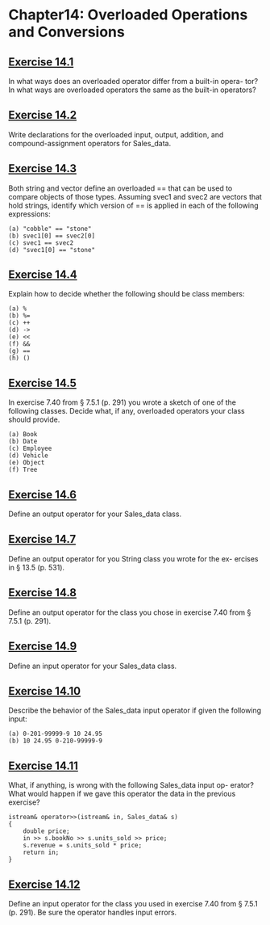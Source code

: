 # Chapter14: Overloaded Operations and Conversions
## [Exercise 14.1](14.01.txt)
In what ways does an overloaded operator differ from a built-in opera-
tor? In what ways are overloaded operators the same as the built-in operators?
## [Exercise 14.2](14.02)
Write declarations for the overloaded input, output, addition, and
compound-assignment operators for Sales_data.
## [Exercise 14.3](14.03.txt)
Both string and vector define an overloaded == that can be used to
compare objects of those types. Assuming svec1 and svec2 are vectors that hold
strings, identify which version of == is applied in each of the following expressions:
```
(a) "cobble" == "stone"
(b) svec1[0] == svec2[0]
(c) svec1 == svec2
(d) "svec1[0] == "stone"
```
## [Exercise 14.4](14.04.txt)
Explain how to decide whether the following should be class members:
```
(a) %
(b) %=
(c) ++
(d) ->
(e) <<
(f) &&
(g) ==
(h) ()
```
## [Exercise 14.5](14.05)
In exercise 7.40 from § 7.5.1 (p. 291) you wrote a sketch of one of the
following classes. Decide what, if any, overloaded operators your class should provide.
```
(a) Book
(b) Date
(c) Employee
(d) Vehicle
(e) Object
(f) Tree
```
## [Exercise 14.6](14.06)
Define an output operator for your Sales_data class.
## [Exercise 14.7](14.07)
Define an output operator for you String class you wrote for the ex-
ercises in § 13.5 (p. 531).
## [Exercise 14.8](14.08)
Define an output operator for the class you chose in exercise 7.40 from
§ 7.5.1 (p. 291).
## [Exercise 14.9](14.09)
Define an input operator for your Sales_data class.
## [Exercise 14.10](14.10.txt)
Describe the behavior of the Sales_data input operator if given the
following input:
```
(a) 0-201-99999-9 10 24.95
(b) 10 24.95 0-210-99999-9
```
## [Exercise 14.11](14.11.txt)
What, if anything, is wrong with the following Sales_data input op-
erator? What would happen if we gave this operator the data in the previous exercise?
```
istream& operator>>(istream& in, Sales_data& s)
{
    double price;
    in >> s.bookNo >> s.units_sold >> price;
    s.revenue = s.units_sold * price;
    return in;
}
```
## [Exercise 14.12](14.12)
Define an input operator for the class you used in exercise 7.40 from
§ 7.5.1 (p. 291). Be sure the operator handles input errors.
